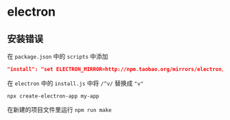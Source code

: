# electron

## 安装错误

在 `package.json` 中的 `scripts` 中添加
```json
"install": "set ELECTRON_MIRROR=http://npm.taobao.org/mirrors/electron/ && node ./node_modules/electron/install.js",
```

在 `electron` 中的 `install.js` 中将 `/^v/` 替换成 `"v"`

`npx create-electron-app my-app`

在新建的项目文件里运行
`npm run make`
